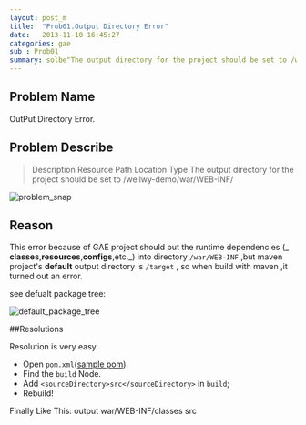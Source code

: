 ```yaml
---
layout: post_m
title:  "Prob01.Output Directory Error"
date:   2013-11-10 16:45:27
categories: gae
sub : Prob01
summary: solbe"The output directory for the project should be set to /wellwy-demo/war/WEB-INF/classes"
---
```


## Problem Name
OutPut Directory Error.

## Problem Describe

> Description	Resource	Path	Location	Type
The output directory for the project should be set to /wellwy-demo/war/WEB-INF/

![problem_snap][]
## Reason

This error because of GAE project should put the runtime dependencies (_ **classes**,**resources**,**configs**,etc._) into directory `/war/WEB-INF` ,but maven project's **default** output directory is `/target` , so when build with maven ,it turned out an error.

see defualt package tree:

![default_package_tree][]

##Resolutions

Resolution is very easy.

- Open `pom.xml`([sample pom][]).
- Find the `build` Node.
- Add `<sourceDirectory>src</sourceDirectory>` in `build`;
- Rebuild!

Finally Like This:
	<build>
		<finalName>output</finalName>
		<outputDirectory>war/WEB-INF/classes</outputDirectory>
		<sourceDirectory>src</sourceDirectory>
		<resources>


[problem_snap]:{{site.graphs}}/gae/prob/prob01_outputdir_01.jpg
[default_package_tree]:{{site.graphs}}/gae/prob/prob01_default_package.jpg
[sample pom]:http://